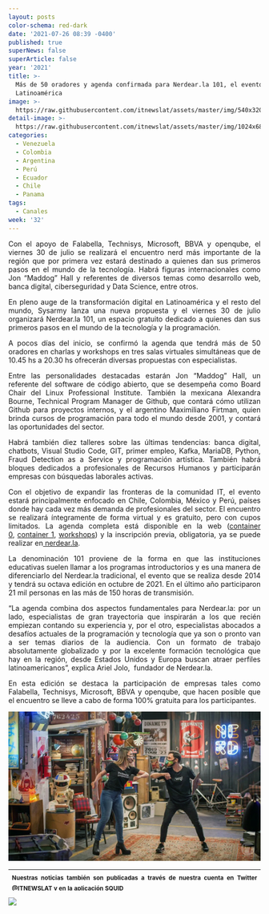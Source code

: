 ```yaml
---
layout: posts
color-schema: red-dark
date: '2021-07-26 08:39 -0400'
published: true
superNews: false
superArticle: false
year: '2021'
title: >-
  Más de 50 oradores y agenda confirmada para Nerdear.la 101, el evento IT de
  Latinoamérica
image: >-
  https://raw.githubusercontent.com/itnewslat/assets/master/img/540x320/Nerdear-p.jpg
detail-image: >-
  https://raw.githubusercontent.com/itnewslat/assets/master/img/1024x680/Nerdear-g.jpg
categories:
  - Venezuela
  - Colombia
  - Argentina
  - Perú
  - Ecuador
  - Chile
  - Panama
tags:
  - Canales
week: '32'
---
```

<p style="text-align: justify;">Con el apoyo de Falabella, Technisys, Microsoft, BBVA y openqube, el viernes 30 de julio se realizará el encuentro nerd más importante de la región que por primera vez estará destinado a quienes dan sus primeros pasos en el mundo de la tecnología. Habrá figuras internacionales como Jon “Maddog” Hall y referentes de diversos temas como desarrollo web, banca digital, ciberseguridad y Data Science, entre otros.</p>
<p style="text-align: justify;">En pleno auge de la transformación digital en Latinoamérica y el resto del mundo, Sysarmy lanza una nueva propuesta y el viernes 30 de julio organizará Nerdear.la 101, un espacio gratuito dedicado a quienes dan sus primeros pasos en el mundo de la tecnología y la programación.</p>
<p style="text-align: justify;">A pocos días del inicio, se confirmó la agenda que tendrá más de 50 oradores en charlas y workshops en tres salas virtuales simultáneas que de 10.45 hs a 20.30 hs ofrecerán diversas propuestas con especialistas.</p>
<p style="text-align: justify;">Entre las personalidades destacadas estarán Jon “Maddog” Hall, un referente del software de código abierto, que se desempeña como Board Chair del Linux Professional Institute. También la mexicana Alexandra Bourne, Technical Program Manager de Github, que contará cómo utilizan Github para proyectos internos, y el argentino Maximiliano Firtman, quien brinda cursos de programación para todo el mundo desde 2001, y contará las oportunidades del sector.</p>
<p style="text-align: justify;">Habrá también diez talleres sobre las últimas tendencias: banca digital, chatbots, Visual Studio Code, GIT, primer empleo, Kafka, MariaDB, Python, Fraud Detection as a Service y programación artística. También habrá bloques dedicados a profesionales de Recursos Humanos y participarán empresas con búsquedas laborales activas.</p>
<p style="text-align: justify;">Con el objetivo de expandir las fronteras de la comunidad IT, el evento estará principalmente enfocado en Chile, Colombia, México y Perú, países donde hay cada vez más demanda de profesionales del sector. El encuentro se realizará íntegramente de forma virtual y es gratuito, pero con cupos limitados. La agenda completa está disponible en la web (<a href="https://nerdear.la/container-0/">container 0</a>, <a href="https://nerdear.la/container-1/">container 1</a>, <a href="https://nerdear.la/workshops/">workshops</a>) y la inscripción previa, obligatoria, ya se puede realizar en<a href="https://nerdear.la/"> nerdear.la</a>.</p>
<p style="text-align: justify;">La denominación 101 proviene de la forma en que las instituciones educativas suelen llamar a los programas introductorios y es una manera de diferenciarlo del Nerdear.la tradicional, el evento que se realiza desde 2014 y tendrá su octava edición en octubre de 2021. En el último año participaron 21 mil personas en las más de 150 horas de transmisión.</p>
<p style="text-align: justify;">“La agenda combina dos aspectos fundamentales para Nerdear.la: por un lado, especialistas de gran trayectoria que inspirarán a los que recién empiezan contando su experiencia y, por el otro, especialistas abocados a desafíos actuales de la programación y tecnología que ya son o pronto van a ser temas diarios de la audiencia. Con un formato de trabajo absolutamente globalizado y por la excelente formación tecnológica que hay en la región, desde Estados Unidos y Europa buscan atraer perfiles latinoamericanos”, explica Ariel Jolo,  fundador de Nerdear.la.</p>
<p style="text-align: justify;">En esta edición se destaca la participación de empresas tales como Falabella, Technisys, Microsoft, BBVA y openqube, que hacen posible que el encuentro se lleve a cabo de forma 100% gratuita para los participantes.</p>

![](https://raw.githubusercontent.com/itnewslat/assets/master/img/540x320/Nerdear-p.jpg)

<table style="height: 42px;" width="569">
<tbody>
<tr>
<td style="text-align: justify;"><sub><strong>Nuestras noticias también son publicadas a través de nuestra cuenta en Twitter <a href="https://twitter.com/itnewslat?lang=es">@ITNEWSLAT</a> y en la aplicación <a href="https://squidapp.co/en/">SQUID</a></strong></sub></td>
</tr>
</tbody>
</table>

<img src="https://tracker.metricool.com/c3po.jpg?hash=56f88a41e39ab42c063cc51676587a04"/>
